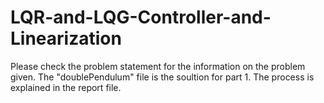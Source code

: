# LQR-and-LQG-Controller-and-Linearization

Please check the problem statement for the information on the problem given. The "doublePendulum" file is the soultion for part 1. The process is explained in the report file.
